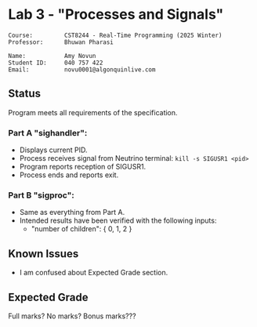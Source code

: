 # Lab 3 - "Processes and Signals"
```
Course:         CST8244 - Real-Time Programming (2025 Winter)
Professor:      Bhuwan Pharasi

Name:           Amy Novun
Student ID:     040 757 422
Email:          novu0001@algonquinlive.com
```
## Status

Program meets all requirements of the specification.

### Part A "sighandler":
- Displays current PID.
- Process receives signal from Neutrino terminal: `kill -s SIGUSR1 <pid>`
- Program reports reception of SIGUSR1.
- Process ends and reports exit.

### Part B "sigproc":
- Same as everything from Part A.
- Intended results have been verified with the following inputs:
  - "number of children": { 0, 1, 2 }


## Known Issues

- I am confused about Expected Grade section.

## Expected Grade

Full marks? No marks? Bonus marks???